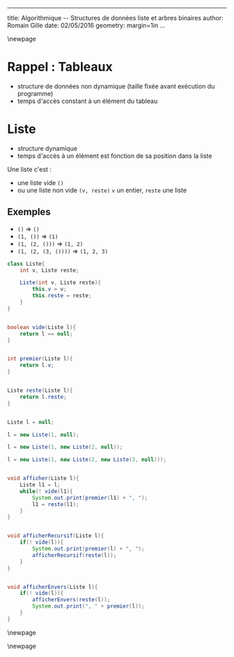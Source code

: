 
---
title: Algorithmique -- Structures de données liste et arbres binaires
author: Romain Gille
date: 02/05/2016
geometry: margin=1in
...

\newpage

# Rappel : Tableaux

* structure de données non dynamique (taille fixée avant exécution du
    programme)
* temps d'accès constant à un élément du tableau

# Liste

* structure dynamique
* temps d'accès à un élément est fonction de sa position dans la liste

Une liste c'est :

* une liste vide `()`
* ou une liste non vide `(v, reste)` `v` un entier, `reste` une liste

## Exemples

* `()` $\Rightarrow$ `()`
* `(1, ())` $\Rightarrow$ `(1)`
* `(1, (2, ()))` $\Rightarrow$ `(1, 2)`
* `(1, (2, (3, ())))` $\Rightarrow$ `(1, 2, 3)`

```java
class Liste{
    int v, Liste reste;

    Liste(int v, Liste reste){
        this.v = v;
        this.reste = reste;
    }
}


boolean vide(Liste l){
    return l == null;
}


int premier(Liste l){
    return l.v;
}


Liste reste(Liste l){
    return l.reste;
}


Liste l = null;

l = new Liste(1, null);

l = new Liste(1, new Liste(2, null));

l = new Liste(1, new Liste(2, new Liste(3, null)));


void afficher(Liste l){
    Liste l1 = l;
    while(! vide(l1){
        System.out.print(premier(l1) + ", ");
        l1 = reste(l1);
    }
}


void afficherRecursif(Liste l){
    if(! vide(l)){
        System.out.print(premier(l) + ", ");
        afficherRecursif(reste(l));
    }
}


void afficherEnvers(Liste l){
    if(! vide(l)){
        afficherEnvers(reste(l));
        System.out.print(", " + premier(l));
    }
}
```

\newpage





\newpage




